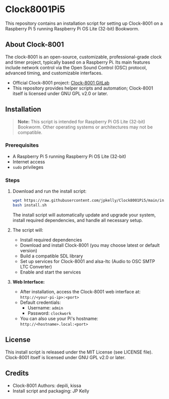 # Clock8001Pi5

This repository contains an installation script for setting up Clock-8001 on a Raspberry Pi 5 running Raspberry Pi OS Lite (32-bit) Bookworm.

## About Clock-8001

The clock-8001 is an open-source, customizable, professional-grade clock and timer project, typically based on a Raspberry Pi. Its main features include network control via the Open Sound Control (OSC) protocol, advanced timing, and customizable interfaces.

- Official Clock-8001 project: [Clock-8001 GitLab](https://gitlab.com/clock-8001/clock-8001/)
- This repository provides helper scripts and automation; Clock-8001 itself is licensed under GNU GPL v2.0 or later.

## Installation

> **Note:** This script is intended for Raspberry Pi OS Lite (32-bit) Bookworm. Other operating systems or architectures may not be compatible.

### Prerequisites

- A Raspberry Pi 5 running Raspberry Pi OS Lite (32-bit)
- Internet access
- `sudo` privileges

### Steps

1. Download and run the install script:

    ```bash
    wget https://raw.githubusercontent.com/jpkelly/Clock8001Pi5/main/install.sh
    bash install.sh
    ```

    The install script will automatically update and upgrade your system, install required dependencies, and handle all necessary setup.

2. The script will:
    - Install required dependencies
    - Download and install Clock-8001 (you may choose latest or default version)
    - Build a compatible SDL library
    - Set up services for Clock-8001 and alsa-ltc (Audio to OSC SMTP LTC Converter)
    - Enable and start the services

3. **Web Interface:**
    - After installation, access the Clock-8001 web interface at:  
      `http://<your-pi-ip>:<port>`
    - Default credentials:
      - Username: `admin`
      - Password: `clockwork`
    - You can also use your Pi's hostname:  
      `http://<hostname>.local:<port>`

## License

This install script is released under the MIT License (see LICENSE file).  
Clock-8001 itself is licensed under GNU GPL v2.0 or later.

## Credits

- Clock-8001 Authors: depili, kissa
- Install script and packaging: JP Kelly
